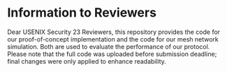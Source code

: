 # Information to Reviewers

Dear USENIX Security 23 Reviewers, this repository provides the code for our proof-of-concept implementation and the code for our mesh network simulation. Both are used to evaluate the performance of our protocol. Please note that the full code was uploaded before submission deadline; final changes were only applied to enhance readability.
